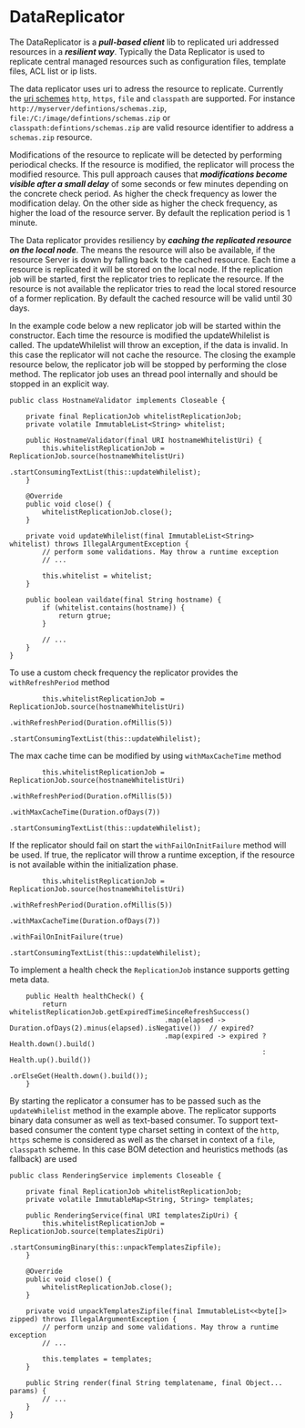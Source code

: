 DataReplicator
==============

The DataReplicator is a ***pull-based client*** lib to replicated uri addressed resources in a ***resilient way***. Typically the Data Replicator is used to replicate central managed resources such as configuration files, template files, ACL list or ip lists. 

The data replicator uses uri to adress the resource to replicate. Currently the [uri schemes](https://tools.ietf.org/html/rfc3986) `http`, `https`, `file` and `classpath` are supported. For instance `http://myserver/defintions/schemas.zip`, `file:/C:/image/defintions/schemas.zip` or `classpath:defintions/schemas.zip` are valid resource identifier to address a `schemas.zip` resource.  

Modifications of the resource to replicate will be detected by performing periodical checks. If the resource is modified, the replicator will process the modified resource. This pull approach causes that ***modifications become visible after a small delay*** of some seconds or few minutes depending on the concrete check period. As higher the check frequency as lower the modification delay. On the other side as higher the check frequency, as higher the load of the resource server. By default the replication period is 1 minute.

The Data replicator provides resiliency by ***caching the replicated resource on the local node***. The means the resource will also be available, if the resource Server is down by falling back to the cached resource. Each time a resource is replicated it will be stored on the local node. If the replication job will be started, first the replicator tries to replicate the resource. If the resource is not available the replicator tries to read the local stored resource of a former replication. By default the cached resource will be valid until 30 days.

In the example code below a new replicator job will be started within the constructor. Each time the resource is modified the updateWhilelist is called. The updateWhilelist will throw an exception, if the data is invalid. In this case the replicator will not cache the resource. The closing the example resource below, the replicator job will be stopped by performing the close method. The replicator job uses an thread pool internally and should be stopped in an explicit way.     


```
public class HostnameValidator implements Closeable {
    
    private final ReplicationJob whitelistReplicationJob;
    private volatile ImmutableList<String> whitelist;
    
    public HostnameValidator(final URI hostnameWhitelistUri) {
        this.whitelistReplicationJob = ReplicationJob.source(hostnameWhitelistUri)
                                                     .startConsumingTextList(this::updateWhilelist);
    }
       
    @Override
    public void close() {
        whitelistReplicationJob.close();
    }

    private void updateWhilelist(final ImmutableList<String> whitelist) throws IllegalArgumentException {
        // perform some validations. May throw a runtime exception
        // ...
        
        this.whitelist = whitelist;
    }
    
    public boolean vaildate(final String hostname) {
        if (whitelist.contains(hostname)) {
            return gtrue;	
        }

        // ...	
    }
} 
```

To use a custom check frequency the replicator provides the `withRefreshPeriod` method  
```
        this.whitelistReplicationJob = ReplicationJob.source(hostnameWhitelistUri)
                                                     .withRefreshPeriod(Duration.ofMillis(5))
                                                     .startConsumingTextList(this::updateWhilelist);

```

The max cache time can be modified by using `withMaxCacheTime` method  
```
        this.whitelistReplicationJob = ReplicationJob.source(hostnameWhitelistUri)
                                                     .withRefreshPeriod(Duration.ofMillis(5))
                                                     .withMaxCacheTime(Duration.ofDays(7))
                                                     .startConsumingTextList(this::updateWhilelist);

```

If the replicator should fail on start the `withFailOnInitFailure` method will be used. If true, the replicator will throw a runtime exception, if the resource is not available within the initialization phase.  
```
        this.whitelistReplicationJob = ReplicationJob.source(hostnameWhitelistUri)
                                                     .withRefreshPeriod(Duration.ofMillis(5))
                                                     .withMaxCacheTime(Duration.ofDays(7))
                                                     .withFailOnInitFailure(true)
                                                     .startConsumingTextList(this::updateWhilelist);

```

To implement a health check the `ReplicationJob` instance supports getting meta data.
```
    public Health healthCheck() {
        return whitelistReplicationJob.getExpiredTimeSinceRefreshSuccess()
                                      .map(elapsed -> Duration.ofDays(2).minus(elapsed).isNegative())  // expired?
                                      .map(expired -> expired ? Health.down().build() 
                                                              : Health.up().build())
                                      .orElseGet(Health.down().build());
    }
```
 
By starting the replicator a consumer has to be passed such as the `updateWhilelist` method in the example above. The replicator supports binary data consumer as well as text-based consumer. To support text-based consumer the content type charset setting in context of the `http`, `https` scheme is considered as well as the charset in context of a `file`, `classpath` scheme. In this case BOM detection and heuristics methods (as fallback) are used


```
public class RenderingService implements Closeable {
    
    private final ReplicationJob whitelistReplicationJob;
    private volatile ImmutableMap<String, String> templates;
    
    public RenderingService(final URI templatesZipUri) {
        this.whitelistReplicationJob = ReplicationJob.source(templatesZipUri)
                                                     .startConsumingBinary(this::unpackTemplatesZipfile);
    }
  
    @Override
    public void close() {
        whitelistReplicationJob.close();
    }
  
    private void unpackTemplatesZipfile(final ImmutableList<<byte[]> zipped) throws IllegalArgumentException {
        // perform unzip and some validations. May throw a runtime exception
        // ...
        
        this.templates = templates;
    }
  
    public String render(final String templatename, final Object... params) {
        // ...	
    }
} 
```
